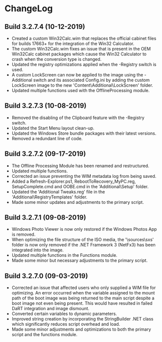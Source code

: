 # ChangeLog #

## Build 3.2.7.4 (10-12-2019) ##

- Created a custom Win32Calc.wim that replaces the official cabinet files for builds 17663+ for the integration of the Win32 Calculator.
- The custom Win32Calc.wim fixes an issue that is present in the OEM Win32Calc cabinet packages which cause the Win32 Calculator to crash when the conversion type is changed.
- Updated the registry optimizations applied when the -Registry switch is used.
- A custom LockScreen can now be applied to the image using the -Additional switch and its associated Config.ini by adding the custom LockScreen image to the new 'Content\Additional\LockScreen' folder.
- Updated multiple functions used with the OfflineProcessing module.

## Build 3.2.7.3 (10-08-2019) ##

- Removed the disabling of the Clipboard feature with the -Registry switch.
- Updated the Start Menu layout clean-up.
- Updated the Windows Store bundle packages with their latest versions.
- Removed a redundant line of code.

## Build 3.2.7.2 (09-17-2019) ##

- The Offline Processing Module has been renamed and restructured.
- Updated multiple functions.
- Corrected an issue preventing the WIM metadata log from being saved.
- Added a Refresh-Explorer.ps1, RebootToRecovery_MyPC.reg, SetupComplete.cmd and OOBE.cmd in the 'Additional\Setup' folder.
- Updated the 'Additional Tweaks.reg' file in the 'Additional\RegistryTemplates' folder.
- Made some minor updates and adjustments to the primary script.

## Build 3.2.7.1 (09-08-2019) ##

- Windows Photo Viewer is now only restored if the Windows Photos App is removed.
- When optimizing the file structure of the ISO media, the '\sources\sxs' folder is now only removed if the .NET Framework 3 (NetFx3) has been integrated into the image.
- Updated multiple functions in the Functions module.
- Made some minor but necessary adjustments to the primary script.

## Build 3.2.7.0 (09-03-2019) ##

- Corrected an issue that affected users who only supplied a WIM file for optimizing. An error occurred when the variable assigned to the mount path of the boot image was being returned to the main script despite a boot image not even being present. This would have resulted in failed DaRT integration and image dismount.
- Converted certain variables to dynamic parameters.
- Improved string creation by incorporating the StringBuilder .NET class which significantly reduces script overhead and load.
- Made some minor adjustments and optimizations to both the primary script and the functions module.
